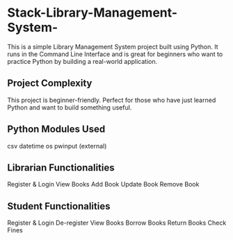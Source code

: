 # Stack-Library-Management-System-
This is a simple Library Management System project built using Python. It runs in the Command Line Interface and is great for beginners who want to practice Python by building a real-world application.

## Project Complexity
This project is beginner-friendly. Perfect for those who have just learned Python and want to build something useful. 

## Python Modules Used
csv
datetime
os
pwinput (external)


## Librarian Functionalities
Register & Login 
View Books 
Add Book
Update Book
Remove Book


## Student Functionalities
Register & Login
De-register
View Books
Borrow Books
Return Books
Check Fines
